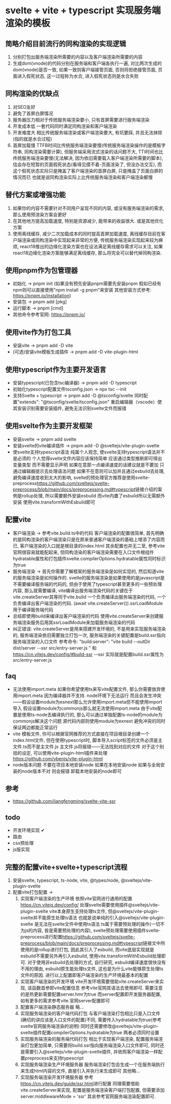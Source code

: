 # svelte + vite + typescript 实现服务端渲染的模板

## 简略介绍目前流行的同构渲染的实现逻辑

 1. 分别打包出服务端渲染所需要的内容以及客户端渲染所需要的内容
 2. 生成dom(vnode)的代码分别在服务端和客户端各执行一遍, 对比两次生成的dom(vnode)是否一致, 如果一致则客户端接管页面, 否则将拒绝接管页面, 页面进入假死状态, 这一过程称为水合, 进入假死状态则是水合失败

## 同构渲染的优缺点

 1. 对SEO友好
 2. 避免了首屏白屏情况
 3. 服务器压力相对于传统服务端渲染要小, 只有首屏需要进行服务端渲染
 4. 开发成本低 一套代码同时满足同构渲染和客户端渲染
 5. 开发难度大 相比传统服务端渲染或客户端渲染要大, 有坑要踩, 并且无法抹除(指的就是水合过程)
 6. 首屏加载慢 TTFB时间比传统服务端渲染要慢(传统服务端渲染操作的是模板字符串, 同构渲染需要计算), 但服务端采用流式渲染的话问题不大, TTI时间也比传统服务端渲染要慢(无法解决, 因为依旧需要载入客户端渲染所需要的脚本), 估会存在短暂的页面假死状态(看得见摸不着-页面渲染了, 但没办法交互), 而这个假死状态实际只是掩盖了客户端渲染的首屏白屏, 只是掩盖了页面白屏的情况而已 也就是说同构渲染实际上比传统服务端渲染和客户端渲染都慢

## 替代方案或增强功能

 1. 如果你的内容不需要针对不同用户呈现不同的内容, 或没有服务端渲染的需求, 那么使用预渲染方案会更好
 2. 在其他地方提高加载速度, 特别是资源减少, 能带来的收益很大. 或是其他优化方案
 3. 使用离线缓存, 减少二次加载成本的同时提高首屏加载速度, 离线缓存目前在客户端渲染或同构渲染中实现起来非常的方便, 传统服务端渲染实现起来较为麻烦, react18推出的边缘化渲染方案也在设法满足离线缓存需求可以关注, 如果react18边缘化渲染方案能够满足离线缓存, 那么将完全可以替代掉同构渲染.

## 使用pnpm作为包管理器

- 初始化 -> pnpm init (如果没有预先安装pnpm需要先安装pnpm 假如已经有npm则可以直接使用"npm install -g pnpm"来安装 其他安装方式参考: https://pnpm.io/installation)
- 安装包 -> pnpm add \[pkg\]
- 运行脚本 -> pnpm \[cmd\]
- 其他命令参考官网: https://pnpm.io/

## 使用vite作为打包工具

- 安装vite -> pnpm add -D vite
- (可选)安装vite模板生成插件 -> pnpm add -D vite-plugin-html

## 使用typescript作为主要开发语言

- 安装typescript(已包含tsc编译器) -> pnpm add -D typescript
- 初始化typescript配置文件tsconfig.json -> npx tsc --init
- 支持Svelte + typescript  -> pnpm add -D @tsconfig/svelte 同时配置"extends": "@tsconfig/svelte/tsconfig.json" 重启编辑器（vscode）使其安装识别需要安装插件, 避免无法识别svelte文件而报错

## 使用svelte作为主要开发框架

- 安装svelte -> pnpm add svelte
- 安装svelte的vite编译插件 -> pnpm add -D @sveltejs/vite-plugin-svelte
- 使svelte支持typescript语法 纯属个人观念, 使svelte支持typescript语法并不是必须的 个人觉得svelte文件内容应该保持简单 应该通过类型推断即可得出变量类型 而不需要显示声明 如果在意那一点编译速度的话建议就是不要加 只通过编辑器提示去处理语法问题 如果不在意则可以加并且通过esbuild去处理, 避免编译速度收到太大的影响, svelte的预处理官方推荐是使用svelte-preprocess<https://github.com/sveltejs/svelte-preprocess/blob/main/docs/preprocessing.md#typescript>链接介绍的案例是rollup处理, 所以需要额外安装esbuild 而vite内置了esbuild所以无需额外安装 使用vite.transformWithEsbuild即可

## 配置vite

- 客户端渲染 -> 参考vite.build.ts中的代码 客户端渲染的配置很简单, 首先明确的是同构渲染的客户端渲染只是在原来普通客户端渲染的基础上增添了内容而已, 客户端渲染的入口就是根目录的index.html 其余配置也并无二至, 参考vite官网很容易就能配起来, 但同构渲染的客户端渲染需要在入口文件根组件hydratable属性和打包插件svelte.compilerOptions.hydratable属性同时标识为true
- 服务端渲染 -> 首先你需要了解框架的服务端渲染是如何实现的, 然后知道vite的服务端渲染是如何操作的. svelte的服务端渲染是如果使用的是javascript是不需要编译服务端的代码的, 但由于使用了typescript甚至更多的一些预处理内容, 那么就需要编译, vite编译出服务端渲染代码的关键在于vite.createServer其等同于vite.build 一个负责编译出服务端渲染的代码, 一个负责编译出客户端渲染的代码. (await vite.createServer()).ssrLoadModule用于编译服务端代码
- 总结即使用build来编译出客户端渲染的代码 使用vite.createServer来创建服务端渲染服务后用其ssrLoadModule来加载服务端渲染的代码
- 纠正错误: vite.createServer是用来搭建开发环境的, 不是用来实现服务端渲染的, 服务端渲染依旧需要独立打包一次, 服务端渲染的关键配置是build.ssr指向服务端渲染的入口文件 参考命令: "build:server": "vite build --outDir dist/server --ssr src/entry-server.js " 和 https://cn.vitejs.dev/config/#build-ssr --ssr 实际就是配置build.ssr属性为src/entry-server.js

## faq

- 无法使用import.meta 如果你希望使用ts来写vite配置文件, 那么你需要放弃使用import.meta 因为编译器并不支持. node环境下无法运行 而且会发生冲突——假设设置module为esnext那么允许使用import.meta但不能使用import导入 假设设置module为commonjs那么就无法使用import.meta 由于vite配置是使用ts-node去编译执行的, 那么可以通过单独配置ts-node的module为commonjs解决这个问题 源代码内部则使用module为exnext 避免冲突的同时保证两边都能正常运行
- vite 模板文件, 你可以根据官网推荐的方式直接在项目根目录创建一个index.html文件, 但在使用typescript时, 脚本导入script标签的文件必须是主文件.ts而不是主文件.js 主文件.js将报错——无法找到对应的文件 对于这个别扭的设定, 可以使用vite-plugin-html插件来处理 <https://github.com/vbenjs/vite-plugin-html>
- node版本问题 不要在项目本地安装node 如果在本地安装node 如果与全局安装的node版本不对 则会报错 卸载本地安装的node即可

## 参考
 - https://github.com/jiangfengming/svelte-vite-ssr

## todo

- 开发环境实现 ✔
- 路由
- css预处理
- js版实现

## 完整的配置vite+svelte+typescript流程
1. 安装svelte, typescript, ts-node, vite, @types/node, @sveltejs/vite-plugin-svelte
2. 配置vite打包配置 ->
    1. 实现客户端渲染的生产环境
        依照vite官网进行通用的配置<https://cn.vitejs.dev/config/>
        处理svelte需要使用插件@sveltejs/vite-plugin-svelte
        vite本身原生支持处理ts文件, 但@sveltejs/vite-plugin-svelte并不能原生处理ts语法 也就是说单纯的引入@sveltejs/vite-plugin-svelte 是无法在svelte文件中使用ts语法
        ts属于需要预处理的操作(一切不为js的内容, 皆是需要预处理的内容), svelte预处理需要使用插件svelte-preprocess进行配置<https://github.com/sveltejs/svelte-preprocess/blob/main/docs/preprocessing.md#typescript>链接文中所使用的是rollup进行打包, 因此其引入了esbuild, 而vite底层实现就是esbuild不需要另外再引入esbuild, 使用vite.transformWithEsbuild处理即可. 对于使用非esbuild去处理的方式, 自行研究, esbuild编译速度很快没有不用的理由, esbuild原生能处理ts文件, 这也是为什么vite能够原生处理ts文件的原因.
        进行以上配置即客户端渲染的生产环境最基本的配置
    2. 实现客户端渲染的开发环境
        vite开发环境需要借助vite.createServer来实现, 该函数首参即vite配置信息 参考vite官网其语法去使用即可. 需要注意的是热更新需要配置server.hmr为true 而server配置即开发服务器配置, 如有更多的需求参考vite.官网server配置即可
    3. 配置客户端渲染静态服务器
        略...
    4. 实现服务端渲染的客户端代码打包
        与客户端渲染打包相比只是入口文件(确切的讲应该是入口文件的配置)不同, 需要传入hydratable为true(参考svelte官网服务端渲染的说明) 同时还需要修改@sveltejs/vite-plugin-svelte插件配置compilerOptions.hydratable为true 两者必须同时设置
    5. 实现服务端渲染的服务端代码打包
        相比于实现客户端渲染, 配置服务端渲染打包更加简单, 只需要将build.ssr指向服务端渲染入口文件即可, 同时还是需要引入@sveltejs/vite-plugin-svelte插件, 并依照客户端渲染一样配置preprocess来支持typescript
    6. 实现服务端渲染生产环境服务器
        服务端渲染打包会生成一个在服务端执行来生成html内容的文件, 直接引入并执行来生成即可
        其他略...
    7. 实现服务端渲染开发环境服务器
        参考<https://cn.vitejs.dev/guide/ssr.html>进行配置 同理需要借助vite.createServer来实现, 配置是服务端渲染客户端打包配置, 但需要添加server.middlewareMode = 'ssr'
        其余参考官网服务端渲染配置即可.
